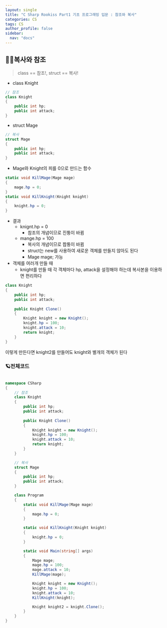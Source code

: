 ```yaml
---
layout: single
title: "C Sharp Rookiss Part1 기초 프로그래밍 입문 : 참조와 복사"
categories: CS
tags: CS
author_profile: false
sidebar:
  nav: "docs"
---
```


## 🙇‍♀️복사와 참조

> class == 참조!, struct == 복사!

* class Knight
```cs
// 참조
class Knight
{
    public int hp;
    public int attack;
}
```

* struct Mage
```cs
// 복사
struct Mage
{
    public int hp;
    public int attack;
}
```

* Mage와 Knight의 피를 0으로 만드는 함수
```cs
static void KillMage(Mage mage)
{
    mage.hp = 0;
}
static void KillKnight(Knight knight)
{
    knight.hp = 0;
}
```

* 결과
  * knignt.hp = 0
    * 참조의 개념이므로 진퉁이 바뀜
  * mange.hp = 100
    * 복사의 개념이므로 짭퉁이 바뀜
    * struct는 new를 사용하여 새로운 객체를 만들지 않아도 된다
    * Mage mage; 가능
* 객체를 여러개 만들 때
  * knight를 만들 때 각 객체마다 hp, attack을 설정해야 하는데 복사본을 이용하면 편리하다

```cs
class Knight
{
    public int hp;
    public int attack;
    
    public Knight Clone()
    {
        Knight knight = new Knight();
        knight.hp = 100;
        knight.attack = 10;
        return knight;
    }
}
```
이렇게 만든다면 knight2를 만들어도 knight와 별개의 객체가 된다

### 🪐전체코드
```cs

namespace CSharp
{
    // 참조
    class Knight
    {
        public int hp;
        public int attack;
        
        public Knight Clone()
        {
            Knight knight = new Knight();
            knight.hp = 100;
            knight.attack = 10;
            return knight;
        }
    }

    // 복사
    struct Mage
    {
        public int hp;
        public int attack;
    }

    class Program
    {
        static void KillMage(Mage mage)
        {
            mage.hp = 0;
        }

        static void KillKnight(Knight knight)
        {
            knight.hp = 0;
        }

        static void Main(string[] args)
        {
            Mage mage;
            mage.hp = 100;
            mage.attack = 10;
            KillMage(mage);

            Knight knight = new Knight();
            knight.hp = 100;
            knight.attack = 10;
            KillKnight(knight);

            Knight knight2 = knight.Clone();
        }
    }
}
```
